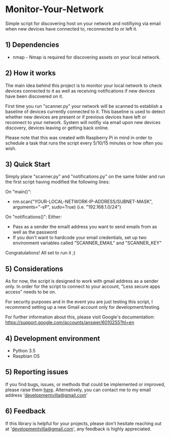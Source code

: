 # Monitor-Your-Network

Simple script for discovering host on your network and notifiying via email when new devices have connected to, reconnected to or left it.

## 1) Dependencies

* nmap - Nmap is required for discovering assets on your local network.

## 2) How it works
The main idea behind this project is to monitor your local network to check devices connected to it as well as receiving notifications if new devices have been discovered on it.

First time you run "scanner.py" your network will be scanned to establish a baseline of devices currently connected to it. This baseline is used to detect whether new devices are present or if previous devices have left or reconnect to your network. System will notifiy via email upon new devices discovery, devices leaving or getting back online.

Please note that this was created with Raspberry Pi in mind in order to schedule a task that runs the script every 5/10/15 minutes or how often you wish. 

## 3) Quick Start
Simply place "scanner.py" and "notifications.py" on the same folder and run the first script having modified the following lines:

On "main()":
*   nm.scan("YOUR-LOCAL-NETWORK-IP-ADDRESS/SUBNET-MASK", arguments="-sP", sudo=True)   (i.e. "192.168.1.0/24")

On "notifications()":
Either:
* Pass as a sender the emaill address you want to send emails from as well as the password
* If you don't want to hardcode your email credentials, set up two environment variables called "SCANNER_EMAIL" and "SCANNER_KEY"

Congratulations! All set to run it ;)

## 5) Considerations
As for now, the script is designed to work with gmail address as a sender only. In order for the script to connect to your account, "Less secure apps access" needs to be on. 

For security purposes and in the event you are just testing this script, I recommend setting up a new Gmail account only for development/testing.

For further information about this, please visit Google's documentation: https://support.google.com/accounts/answer/6010255?hl=en

## 4) Development environment

* Python 3.5
* Raspbian OS

## 5) Reporting issues
If you find bugs, issues, or methods that could be implemented or improved,
please raise them [here](https://github.com/NcVillalobos/DeezPy/issues). Alternatively, you can contact me to my email address
'developmentvilla@gmail.com'

## 6) Feedback 

If this library is helpful for your projects, please don't hesitate reaching out
at 'developmentvilla@gmail.com', any feedback is highly appreciated.


